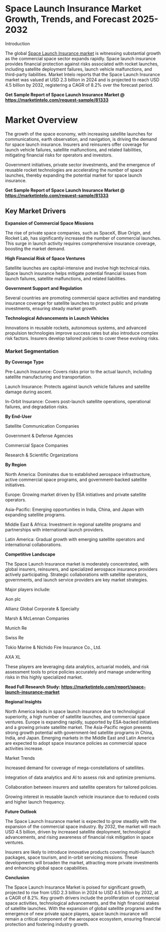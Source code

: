 # Space Launch Insurance Market Growth, Trends, and Forecast 2025-2032
Introduction

The global [Space Launch Insurance market](https://marketintelo.com/report/space-launch-insurance-market) is witnessing substantial growth as the commercial space sector expands rapidly. Space launch insurance provides financial protection against risks associated with rocket launches, including satellite deployment failures, launch vehicle malfunctions, and third-party liabilities. Market Intelo reports that the Space Launch Insurance market was valued at USD 2.3 billion in 2024 and is projected to reach USD 4.5 billion by 2032, registering a CAGR of 8.2% over the forecast period.

**Get Sample Report of Space Launch Insurance Market @ https://marketintelo.com/request-sample/81333**

# Market Overview

The growth of the space economy, with increasing satellite launches for communications, earth observation, and navigation, is driving the demand for space launch insurance. Insurers and reinsurers offer coverage for launch vehicle failures, satellite malfunctions, and related liabilities, mitigating financial risks for operators and investors.

Government initiatives, private sector investments, and the emergence of reusable rocket technologies are accelerating the number of space launches, thereby expanding the potential market for space launch insurance.

**Get Sample Report of Space Launch Insurance Market @ https://marketintelo.com/request-sample/81333**

## Key Market Drivers
**Expansion of Commercial Space Missions**

The rise of private space companies, such as SpaceX, Blue Origin, and Rocket Lab, has significantly increased the number of commercial launches. This surge in launch activity requires comprehensive insurance coverage, boosting the market demand.

**High Financial Risk of Space Ventures**

Satellite launches are capital-intensive and involve high technical risks. Space launch insurance helps mitigate potential financial losses from launch failures, satellite malfunctions, and related liabilities.

**Government Support and Regulation**

Several countries are promoting commercial space activities and mandating insurance coverage for satellite launches to protect public and private investments, ensuring steady market growth.

**Technological Advancements in Launch Vehicles**

Innovations in reusable rockets, autonomous systems, and advanced propulsion technologies improve success rates but also introduce complex risk factors. Insurers develop tailored policies to cover these evolving risks.

### Market Segmentation
**By Coverage Type**

Pre-Launch Insurance: Covers risks prior to the actual launch, including satellite manufacturing and transportation.

Launch Insurance: Protects against launch vehicle failures and satellite damage during ascent.

In-Orbit Insurance: Covers post-launch satellite operations, operational failures, and degradation risks.

**By End-User**

Satellite Communication Companies

Government & Defense Agencies

Commercial Space Companies

Research & Scientific Organizations

**By Region**

North America: Dominates due to established aerospace infrastructure, active commercial space programs, and government-backed satellite initiatives.

Europe: Growing market driven by ESA initiatives and private satellite operators.

Asia-Pacific: Emerging opportunities in India, China, and Japan with expanding satellite programs.

Middle East & Africa: Investment in regional satellite programs and partnerships with international launch providers.

Latin America: Gradual growth with emerging satellite operators and international collaborations.

**Competitive Landscape**

The Space Launch Insurance market is moderately concentrated, with global insurers, reinsurers, and specialized aerospace insurance providers actively participating. Strategic collaborations with satellite operators, governments, and launch service providers are key market strategies.

Major players include:

Aon plc

Allianz Global Corporate & Specialty

Marsh & McLennan Companies

Munich Re

Swiss Re

Tokio Marine & Nichido Fire Insurance Co., Ltd.

AXA XL

These players are leveraging data analytics, actuarial models, and risk assessment tools to price policies accurately and manage underwriting risks in this highly specialized market.

**Read Full Research Study: https://marketintelo.com/report/space-launch-insurance-market**

**Regional Insights**

North America leads in space launch insurance due to technological superiority, a high number of satellite launches, and commercial space ventures. Europe is expanding rapidly, supported by ESA-backed initiatives and a growing private satellite market. The Asia-Pacific region presents strong growth potential with government-led satellite programs in China, India, and Japan. Emerging markets in the Middle East and Latin America are expected to adopt space insurance policies as commercial space activities increase.

Market Trends

Increased demand for coverage of mega-constellations of satellites.

Integration of data analytics and AI to assess risk and optimize premiums.

Collaboration between insurers and satellite operators for tailored policies.

Growing interest in reusable launch vehicle insurance due to reduced costs and higher launch frequency.

**Future Outlook**

The Space Launch Insurance market is expected to grow steadily with the expansion of the commercial space industry. By 2032, the market will reach USD 4.5 billion, driven by increased satellite deployment, technological advancements, and rising awareness of financial risk mitigation in space ventures.

Insurers are likely to introduce innovative products covering multi-launch packages, space tourism, and in-orbit servicing missions. These developments will broaden the market, attracting more private investments and enhancing global space capabilities.

**Conclusion**

The Space Launch Insurance Market is poised for significant growth, projected to rise from USD 2.3 billion in 2024 to USD 4.5 billion by 2032, at a CAGR of 8.2%. Key growth drivers include the proliferation of commercial space activities, technological advancements, and the high financial stakes of satellite launches. With the expansion of global satellite programs and the emergence of new private space players, space launch insurance will remain a critical component of the aerospace ecosystem, ensuring financial protection and fostering industry growth.
